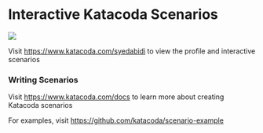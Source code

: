 # Interactive Katacoda Scenarios

[![](http://shields.katacoda.com/katacoda/syedabidi/count.svg)](https://www.katacoda.com/syedabidi "Get your profile on Katacoda.com")

Visit https://www.katacoda.com/syedabidi to view the profile and interactive scenarios

### Writing Scenarios
Visit https://www.katacoda.com/docs to learn more about creating Katacoda scenarios

For examples, visit https://github.com/katacoda/scenario-example
